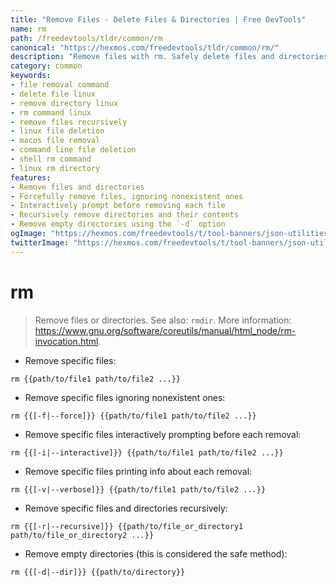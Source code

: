 ```yaml
---
title: "Remove Files - Delete Files & Directories | Free DevTools"
name: rm
path: /freedevtools/tldr/common/rm
canonical: "https://hexmos.com/freedevtools/tldr/common/rm/"
description: "Remove files with rm. Safely delete files and directories using the command line. Free online tool, no registration required. Also supports recursive directory removal."
category: common
keywords:
- file removal command
- delete file linux
- remove directory linux
- rm command linux
- remove files recursively
- linux file deletion
- macos file removal
- command line file deletion
- shell rm command
- linux rm directory
features:
- Remove files and directories
- Forcefully remove files, ignoring nonexistent ones
- Interactively prompt before removing each file
- Recursively remove directories and their contents
- Remove empty directories using the `-d` option
ogImage: "https://hexmos.com/freedevtools/t/tool-banners/json-utilities-banner.png"
twitterImage: "https://hexmos.com/freedevtools/t/tool-banners/json-utilities-banner.png"
---
```


# rm

> Remove files or directories.
> See also: `rmdir`.
> More information: <https://www.gnu.org/software/coreutils/manual/html_node/rm-invocation.html>.

- Remove specific files:

`rm {{path/to/file1 path/to/file2 ...}}`

- Remove specific files ignoring nonexistent ones:

`rm {{[-f|--force]}} {{path/to/file1 path/to/file2 ...}}`

- Remove specific files interactively prompting before each removal:

`rm {{[-i|--interactive]}} {{path/to/file1 path/to/file2 ...}}`

- Remove specific files printing info about each removal:

`rm {{[-v|--verbose]}} {{path/to/file1 path/to/file2 ...}}`

- Remove specific files and directories recursively:

`rm {{[-r|--recursive]}} {{path/to/file_or_directory1 path/to/file_or_directory2 ...}}`

- Remove empty directories (this is considered the safe method):

`rm {{[-d|--dir]}} {{path/to/directory}}`
